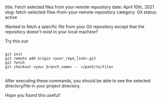 title: Fetch selected files from your remote repository
date: April 10th, 2021
slug: fetch-selected-files-from-your-remote-repository
category: Git
status: active

Wanted to fetch a specific file from your Git repository except that the repository doesn't exist in your local machine?

Try this out:

<pre>
<code class="bash">
git init
git remote add origin &lt;your_repo_link&gt;.git
git fetch
git checkout &lt;your_branch_name&gt; -- &lt;/path/to/file&gt;
</code>
</pre>

After executing these commands, you should be able to see the selected directory/file in your project directory.

Hope you found this useful!